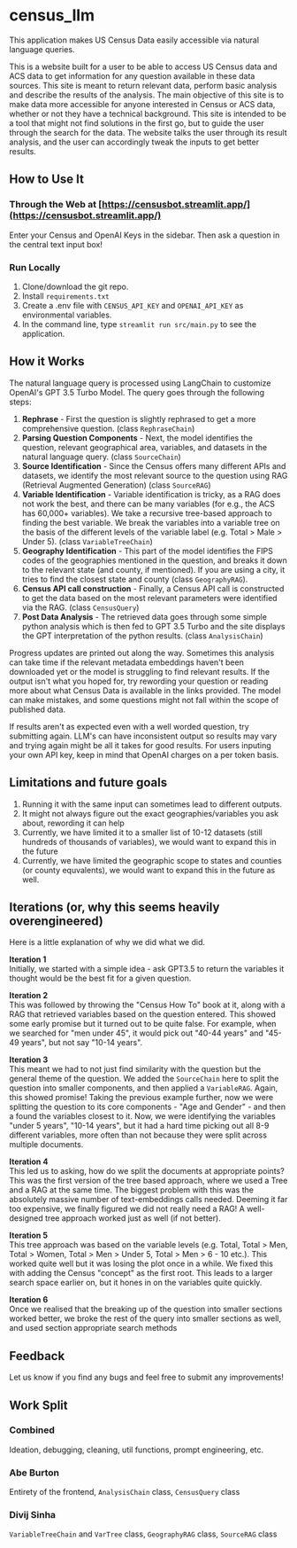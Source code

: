 # census_llm
This application makes US Census Data easily accessible via natural language queries.

This is a website built for a user to be able to access US Census data and ACS data to get information for any question available in these data sources. This site is meant to return relevant data, perform basic analysis and describe the results of the analysis. The main objective of this site is to make data more accessible for anyone interested in Census or ACS data, whether or not they have a technical background. This site is intended to be a tool that might not find solutions in the first go, but to guide the user through the search for the data. The website talks the user through its result analysis, and the user can accordingly tweak the inputs to get better results.

## How to Use It

### Through the Web at [https://censusbot.streamlit.app/](https://censusbot.streamlit.app/)
Enter your Census and OpenAI Keys in the sidebar. Then ask a question in the central text input box!

### Run Locally
1. Clone/download the git repo.
1. Install `requirements.txt` 
1. Create a .env file with `CENSUS_API_KEY` and `OPENAI_API_KEY` as environmental variables.
1. In the command line, type `streamlit run src/main.py` to see the application.

## How it Works
The natural language query is processed using LangChain to customize OpenAI's GPT 3.5 Turbo Model. The query goes through the following steps:

1. **Rephrase** - First the question is slightly rephrased to get a more comprehensive question. (class `RephraseChain`)
1. **Parsing Question Components** - Next, the model identifies the question, relevant geographical area, variables, and datasets in the natural language query. (class `SourceChain`)
1. **Source Identification** - Since the Census offers many different APIs and datasets, we identify the most relevant source to the question using RAG (Retrieval Augmented Generation) (class `SourceRAG`)
1. **Variable Identification** - Variable identification is tricky, as a RAG does not work the best, and there can be many variables (for e.g., the ACS has 60,000+ variables). We take a recursive tree-based approach to finding the best variable. We break the variables into a variable tree on the basis of the different levels of the variable label (e.g. Total > Male > Under 5). (class `VariableTreeChain`)
1. **Geography Identification** - This part of the model identifies the FIPS codes of the geographies mentioned in the question, and breaks it down to the relevant state (and county, if mentioned). If you are using a city, it tries to find the closest state and county (class `GeographyRAG`).  
1. **Census API call construction** - Finally, a Census API call is constructed to get the data based on the most relevant parameters were identified via the RAG. (class `CensusQuery`)
4. **Post Data Analysis** - The retrieved data goes through some simple python analysis which is then fed to GPT 3.5 Turbo and the site displays the GPT interpretation of the python results. (class `AnalysisChain`)

Progress updates are printed out along the way. Sometimes this analysis can take time if the relevant metadata embeddings haven't been downloaded yet or the model is struggling to find relevant results. If the output isn't what you hoped for, try rewording your question or reading more about what Census Data is available in the links provided. The model can make mistakes, and some questions might not fall within the scope of published data.

If results aren't as expected even with a well worded question, try submitting again. LLM's can have inconsistent output so results may vary and trying again might be all it takes for good results. For users inputing your own API key, keep in mind that OpenAI charges on a per token basis.


## Limitations and future goals

1. Running it with the same input can sometimes lead to different outputs.
1. It might not always figure out the exact geographies/variables you ask about, rewording it can help
1. Currently, we have limited it to a smaller list of 10-12 datasets (still hundreds of thousands of variables), we would want to expand this in the future
1. Currently, we have limited the geographic scope to states and counties (or county equvalents), we would want to expand this in the future as well.


## Iterations (or, why this seems heavily overengineered)

Here is a little explanation of why we did what we did.

**Iteration 1**  
Initially, we started with a simple idea - ask GPT3.5 to return the variables it thought would be the best fit for a given question. 

**Iteration 2**  
This was followed by throwing the "Census How To" book at it, along with a RAG that retrieved variables based on the question entered. This showed some early promise but it turned out to be quite false. For example, when we searched for "men under 45", it would pick out "40-44 years" and "45-49 years", but not say "10-14 years".

**Iteration 3**  
This meant we had to not just find similarity with the question but the general theme of the question. We added the `SourceChain` here to split the question into smaller components, and then applied a `VariableRAG`. Again, this showed promise! Taking the previous example further, now we were splitting the question to its core components - "Age and Gender" - and then a found the variables closest to it. Now, we were identifying the variables "under 5 years", "10-14 years", but it had a hard time picking out all 8-9 different variables, more often than not because they were split across multiple documents.

**Iteration 4**  
This led us to asking, how do we split the documents at appropriate points? This was the first version of the tree based approach, where we used a Tree and a RAG at the same time. The biggest problem with this was the absolutely massive number of text-embeddings calls needed. Deeming it far too expensive, we finally figured we did not really need a RAG! A well-designed tree approach worked just as well (if not better).

**Iteration 5**  
This tree approach was based on the variable levels (e.g. Total, Total > Men, Total > Women, Total > Men > Under 5, Total > Men > 6 - 10 etc.). This worked quite well but it was losing the plot once in a while. We fixed this with adding the Census "concept" as the first root. This leads to a larger search space earlier on, but it hones in on the variables quite quickly.

**Iteration 6**  
Once we realised that the breaking up of the question into smaller sections worked better, we broke the rest of the query into smaller sections as well, and used section appropriate search methods

## Feedback
Let us know if you find any bugs and feel free to submit any improvements!

## Work Split

### Combined
Ideation, debugging, cleaning, util functions, prompt engineering, etc.

### Abe Burton
Entirety of the frontend, `AnalysisChain` class, `CensusQuery` class

### Divij Sinha
`VariableTreeChain` and `VarTree` class, `GeographyRAG` class, `SourceRAG` class
